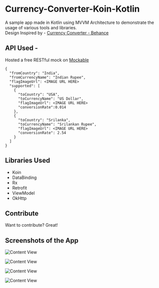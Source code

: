 # Currency-Converter-Koin-Kotlin

A sample app made in Kotlin using MVVM Architecture to demonstrate the usage of various tools and libraries.  
Design Inspired by - [Currency Converter - Behance](https://www.behance.net/gallery/72341247/Currency-Converter)

## API Used - 
Hosted a free RESTful mock on [Mockable](https://www.mockable.io/a/#/)
``` 
{
  "fromCountry": "India",
  "fromCurrencyName": "Indian Rupee",
  "flagImageUrl": <IMAGE URL HERE>
  "supported": [
    {
      "toCountry": "USA",
      "toCurrencyName": "US Dollar",
      "flagImageUrl": <IMAGE URL HERE>
      "conversionRate":0.014
    },
    {
      "toCountry": "Srilanka",
      "toCurrencyName": "Srilankan Rupee",
      "flagImageUrl": <IMAGE URL HERE>
      "conversionRate": 2.54
    }
  ]
} 
```


## Libraries Used 

- Koin
- DataBinding 
- Rx
- Retrofit
- ViewModel 
- OkHttp

## Contribute 

Want to contribute? Great! 

## Screenshots of the App 

![Content View](https://github.com/NandanSatheesh/Currency-Converter-Koin-Kotlin/blob/master/Screenshot1.png)

![Content View](https://github.com/NandanSatheesh/Currency-Converter-Koin-Kotlin/blob/master/Screenshot2.png)

![Content View](https://github.com/NandanSatheesh/Currency-Converter-Koin-Kotlin/blob/master/Screenshot3.png)

![Content View](https://github.com/NandanSatheesh/Currency-Converter-Koin-Kotlin/blob/master/Screenshot4.png)

